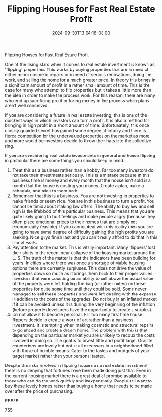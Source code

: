 ﻿---
title: "Flipping Houses for Fast Real Estate Profit"
date: 2024-09-30T13:04:16-08:00
description: "Real Estate Tips for Web Success"
featured_image: "/images/Real Estate.jpg"
tags: ["Real Estate"]
---

Flipping Houses for Fast Real Estate Profit

One of the rising stars when it comes to real estate investment is known as 'flipping' properties. This works by buying properties that are in need of either minor cosmetic repairs or in need of serious renovations, doing the work, and selling the home for a much greater price. In theory this brings in a significant amount of profit in a rather small amount of time. This is the case for many who attempt to flip properties but it takes a little more than the idea in order to make the process work. For this reason, there are many who end up sacrificing profit or losing money in the process when plans aren't well conceived.

If you are considering a future in real estate investing, this is one of the quickest ways in which investors can turn a profit. It is also a method for bringing in high profit in a short amount of time. Unfortunately, this once closely guarded secret has gained some degree of infamy and there is fierce competition for the undervalued properties on the market as more and more would be investors decide to throw their hats into the collective ring.

If you are considering real estate investments in general and house flipping in particular there are some things you should keep in mind. 

1) Treat this as a business rather than a hobby. Far too many investors do not take their investments seriously. This is a mistake because in this business time is money and every month that the house isn't sold is a month that the house is costing you money. Create a plan, make a schedule, and stick to them both. 
2) Remember that this is a business. You are not investing in properties to make friends or seem nice. You are in this business to turn a profit. You cannot be timid about making low offers. The ability to buy low and sell high is the lifeblood of this particular business. This means that you are quite likely going to hurt feelings and make people angry (because they often place emotional prices to their homes that are simply not economically feasible). If you cannot deal with this reality then you are going to have some degree of difficulty gaining the high profits you are seeking. Nice guys finish last and you can't really afford to do that in this line of work.
3) Pay attention to the market. This is vitally important. Many 'flippers' lost their shirts in the recent near collapse of the housing market around the U. S. The truth of the matter is that the indicators have been building for years. In cities where there was once a shortage of viable housing options there are currently surpluses. This does not drive the value of properties down so much as it brings them back to their proper values. Investors that were counting on an ability to sell above the actual value of the property were left holding the bag (or rather notes) on these properties for quite some time until they could be sold. Some never managed to sell these properties and were left dealing with the expense in addition to the costs of the upgrades. Do not buy in an inflated market if it can be avoided unless it is during the very beginning of the inflation (before property developers have the opportunity to create a surplus). 
4) Do not allow it to become personal. Far too many first time house flippers decide to create a work of art rather than a business investment. It is tempting when making cosmetic and structural repairs to go ahead and create a dream home. The problem with this is that depending on the particular market you are unlikely to recoup the costs involved in doing so. The goal is to invest little and profit large. Granite countertops are lovely but not at all necessary in a neighborhood filled with those of humble means. Cater to the tastes and budgets of your target market rather than your personal tastes.

Despite the risks involved in flipping houses as a real estate investment there is no denying that fortunes have been made doing just that. Even in the current housing market there is a great deal of promise available to those who can do the work quickly and inexpensively. People still want to buy these lovely homes rather than buying a home that needs to be made over after the price of purchasing. 

PPPPP

755

